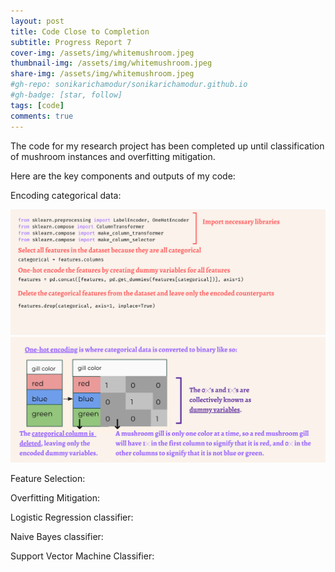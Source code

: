 ```yaml
---
layout: post
title: Code Close to Completion
subtitle: Progress Report 7
cover-img: /assets/img/whitemushroom.jpeg
thumbnail-img: /assets/img/whitemushroom.jpeg
share-img: /assets/img/whitemushroom.jpeg
#gh-repo: sonikarichamodur/sonikarichamodur.github.io
#gh-badge: [star, follow]
tags: [code]
comments: true
---
```

The code for my research project has been completed up until classification of mushroom instances and overfitting mitigation. 

Here are the key components and outputs of my code:

Encoding categorical data:

![alt-text-1](/assets/img/EncodeData1.png "title") 
![alt-text-1](/assets/img/EncodeData2.png "title") 

Feature Selection:


Overfitting Mitigation:


Logistic Regression classifier:


Naive Bayes classifier:


Support Vector Machine Classifier: